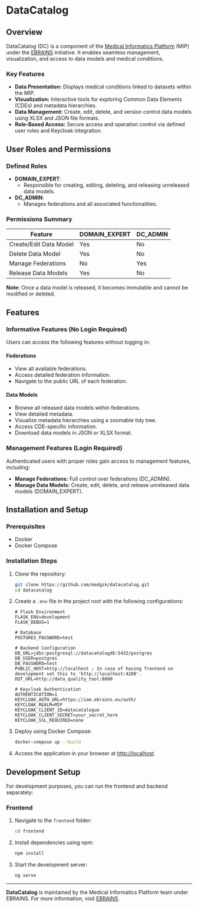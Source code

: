 # DataCatalog

## Overview

DataCatalog (DC) is a component of the [Medical Informatics Platform](https://mip.ebrains.eu/) (MIP) under the [EBRAINS](https://www.ebrains.eu/) initiative. It enables seamless management, visualization, and access to data models and medical conditions.

### Key Features

- **Data Presentation:** Displays medical conditions linked to datasets within the MIP.
- **Visualization:** Interactive tools for exploring Common Data Elements (CDEs) and metadata hierarchies.
- **Data Management:** Create, edit, delete, and version control data models using XLSX and JSON file formats.
- **Role-Based Access:** Secure access and operation control via defined user roles and Keycloak integration.

## User Roles and Permissions

### Defined Roles

- **DOMAIN\_EXPERT**:
  - Responsible for creating, editing, deleting, and releasing unreleased data models.
- **DC\_ADMIN**:
  - Manages federations and all associated functionalities.

### Permissions Summary

| Feature                | DOMAIN\_EXPERT | DC\_ADMIN |
|------------------------|----------------|------------|
| Create/Edit Data Model | Yes            | No         |
| Delete Data Model      | Yes            | No         |
| Manage Federations     | No             | Yes        |
| Release Data Models    | Yes            | No         |

**Note:** Once a data model is released, it becomes immutable and cannot be modified or deleted.

## Features

### Informative Features (No Login Required)

Users can access the following features without logging in:

#### Federations

- View all available federations.
- Access detailed federation information.
- Navigate to the public URL of each federation.

#### Data Models

- Browse all released data models within federations.
- View detailed metadata.
- Visualize metadata hierarchies using a zoomable tidy tree.
- Access CDE-specific information.
- Download data models in JSON or XLSX format.

### Management Features (Login Required)

Authenticated users with proper roles gain access to management features, including:

- **Manage Federations:** Full control over federations (DC\_ADMIN).
- **Manage Data Models:** Create, edit, delete, and release unreleased data models (DOMAIN\_EXPERT).

## Installation and Setup

### Prerequisites

- Docker
- Docker Compose

### Installation Steps

1. Clone the repository:
   ```bash
   git clone https://github.com/madgik/datacatalog.git
   cd datacatalog
   ```

2. Create a `.env` file in the project root with the following configurations:

   ```env
   # Flask Environment
   FLASK_ENV=development
   FLASK_DEBUG=1

   # Database
   POSTGRES_PASSWORD=test
   
   # Backend Configuration
   DB_URL=jdbc:postgresql://datacatalogdb:5432/postgres
   DB_USER=postgres
   DB_PASSWORD=test
   PUBLIC_HOST=http://localhost ; In case of having frontend on development set this to 'http://localhost:4200'.
   DQT_URL=http://data_quality_tool:8000

   # Keycloak Authentication
   AUTHENTICATION=1
   KEYCLOAK_AUTH_URL=https://iam.ebrains.eu/auth/
   KEYCLOAK_REALM=MIP
   KEYCLOAK_CLIENT_ID=datacatalogue
   KEYCLOAK_CLIENT_SECRET=your_secret_here
   KEYCLOAK_SSL_REQUIRED=none
   ```

3. Deploy using Docker Compose:

   ```bash
   docker-compose up --build
   ```

4. Access the application in your browser at [http://localhost](http://localhost).

## Development Setup

For development purposes, you can run the frontend and backend separately:

### Frontend

1. Navigate to the `frontend` folder:
   ```bash
   cd frontend
   ```

2. Install dependencies using npm:
   ```bash
   npm install
   ```

3. Start the development server:
   ```bash
   ng serve
   ```

---

**DataCatalog** is maintained by the Medical Informatics Platform team under EBRAINS. For more information, visit [EBRAINS](https://www.ebrains.eu/).

